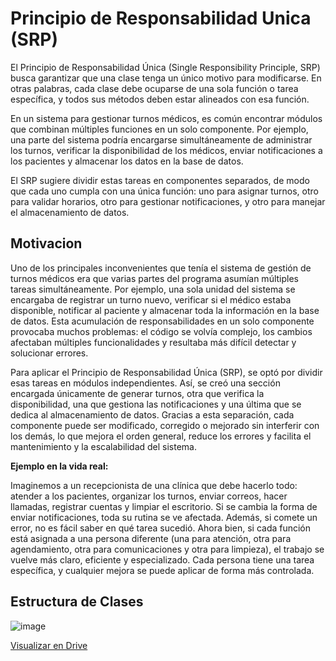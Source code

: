 # Principio de Responsabilidad Unica (SRP)

El Principio de Responsabilidad Única (Single Responsibility Principle, SRP) busca garantizar que una clase tenga un único motivo para modificarse. En otras palabras, cada clase debe ocuparse de una sola función o tarea específica, y todos sus métodos deben estar alineados con esa función.

En un sistema para gestionar turnos médicos, es común encontrar módulos que combinan múltiples funciones en un solo componente. Por ejemplo, una parte del sistema podría encargarse simultáneamente de administrar los turnos, verificar la disponibilidad de los médicos, enviar notificaciones a los pacientes y almacenar los datos en la base de datos.

El SRP sugiere dividir estas tareas en componentes separados, de modo que cada uno cumpla con una única función: uno para asignar turnos, otro para validar horarios, otro para gestionar notificaciones, y otro para manejar el almacenamiento de datos.

## Motivacion

Uno de los principales inconvenientes que tenía el sistema de gestión de turnos médicos era que varias partes del programa asumían múltiples tareas simultáneamente. Por ejemplo, una sola unidad del sistema se encargaba de registrar un turno nuevo, verificar si el médico estaba disponible, notificar al paciente y almacenar toda la información en la base de datos. Esta acumulación de responsabilidades en un solo componente provocaba muchos problemas: el código se volvía complejo, los cambios afectaban múltiples funcionalidades y resultaba más difícil detectar y solucionar errores.

Para aplicar el Principio de Responsabilidad Única (SRP), se optó por dividir esas tareas en módulos independientes. Así, se creó una sección encargada únicamente de generar turnos, otra que verifica la disponibilidad, una que gestiona las notificaciones y una última que se dedica al almacenamiento de datos. Gracias a esta separación, cada componente puede ser modificado, corregido o mejorado sin interferir con los demás, lo que mejora el orden general, reduce los errores y facilita el mantenimiento y la escalabilidad del sistema.

**Ejemplo en la vida real:**

Imaginemos a un recepcionista de una clínica que debe hacerlo todo: atender a los pacientes, organizar los turnos, enviar correos, hacer llamadas, registrar cuentas y limpiar el escritorio. Si se cambia la forma de enviar notificaciones, toda su rutina se ve afectada. Además, si comete un error, no es fácil saber en qué tarea sucedió. Ahora bien, si cada función está asignada a una persona diferente (una para atención, otra para agendamiento, otra para comunicaciones y otra para limpieza), el trabajo se vuelve más claro, eficiente y especializado. Cada persona tiene una tarea específica, y cualquier mejora se puede aplicar de forma más controlada.

## Estructura de Clases

![image](https://github.com/user-attachments/assets/c97c006d-67f1-4e55-8e03-7ac9e6a73d26)

[Visualizar en Drive](https://drive.google.com/file/d/1UtPFAfFDoLQjzgrfAKsdRQYF6vKeUo-C/view?usp=sharing)


